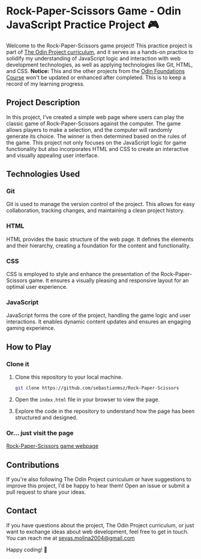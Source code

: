 # Rock-Paper-Scissors Game - Odin JavaScript Practice Project 🎮

Welcome to the Rock-Paper-Scissors game project! This practice project is part of [The Odin Project curriculum](https://www.theodinproject.com), and it serves as a hands-on practice to solidify my understanding of JavaScript logic and interaction with web development technologies, as well as applying technologies like Git, HTML, and CSS. **Notice:** This and the other projects from the [Odin Foundations Course](https://www.theodinproject.com/paths/foundations/courses/foundations) won't be updated or enhanced after completed. This is to keep a record of my learning progress.

## Project Description

In this project, I've created a simple web page where users can play the classic game of Rock-Paper-Scissors against the computer. The game allows players to make a selection, and the computer will randomly generate its choice. The winner is then determined based on the rules of the game. This project not only focuses on the JavaScript logic for game functionality but also incorporates HTML and CSS to create an interactive and visually appealing user interface.

## Technologies Used

### Git
Git is used to manage the version control of the project. This allows for easy collaboration, tracking changes, and maintaining a clean project history.

### HTML
HTML provides the basic structure of the web page. It defines the elements and their hierarchy, creating a foundation for the content and functionality.

### CSS
CSS is employed to style and enhance the presentation of the Rock-Paper-Scissors game. It ensures a visually pleasing and responsive layout for an optimal user experience.

### JavaScript
JavaScript forms the core of the project, handling the game logic and user interactions. It enables dynamic content updates and ensures an engaging gaming experience.

## How to Play

### Clone it
1. Clone this repository to your local machine.
   ```bash
   git clone https://github.com/sebastianmsz/Rock-Paper-Scissors
   ```

2. Open the `index.html` file in your browser to view the page.

3. Explore the code in the repository to understand how the page has been structured and designed.

### Or... just visit the page
[Rock-Paper-Scissors game webpage](https://sebastianmsz.github.io/Rock-Paper-Scissors/)


## Contributions
If you're also following The Odin Project curriculum or have suggestions to improve this project, I'd be happy to hear them! Open an issue or submit a pull request to share your ideas.

## Contact
If you have questions about the project, The Odin Project curriculum, or just want to exchange ideas about web development, feel free to get in touch. You can reach me at sevas.molina2004@gmail.com

Happy coding! 🚀